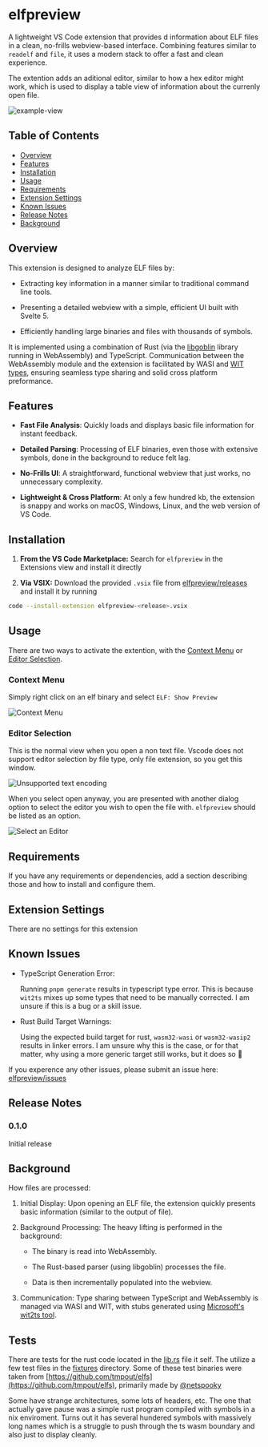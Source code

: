 # elfpreview

A lightweight VS Code extension that provides d information about ELF files in a clean, no-frills webview-based interface. Combining features similar to `readelf` and `file`, it uses a modern stack to offer a fast and clean experience.

The extention adds an aditional editor, similar to how a hex editor might work, which is used to display a table view of information about the currenly open file.

![example-view](./docs/example-simple-view.png)

## Table of Contents

- [Overview](#overview)
- [Features](#features)
- [Installation](#installation)
- [Usage](#usage)
- [Requirements](#requirements)
- [Extension Settings](#extension-settings)
- [Known Issues](#known-issues)
- [Release Notes](#release-notes)
- [Background](#background)

## Overview

This extension is designed to analyze ELF files by:

- Extracting key information in a manner similar to traditional command line tools.

- Presenting a detailed webview with a simple, efficient UI built with Svelte 5.

- Efficiently handling large binaries and files with thousands of symbols.

It is implemented using a combination of Rust (via the [libgoblin](https://github.com/m4b/goblin) library running in WebAssembly) and TypeScript. Communication between the WebAssembly module and the extension is facilitated by WASI and [WIT types](https://component-model.bytecodealliance.org/design/wit.html), ensuring seamless type sharing and solid cross platform preformance.

## Features

- **Fast File Analysis**: Quickly loads and displays basic file information for instant feedback.

- **Detailed Parsing**: Processing of ELF binaries, even those with extensive symbols, done in the background to reduce felt lag.

- **No-Frills UI**: A straightforward, functional webview that just works, no unnecessary complexity.

- **Lightweight & Cross Platform**: At only a few hundred kb, the extension is snappy and works on macOS, Windows, Linux, and the web version of VS Code.

## Installation

1. **From the VS Code Marketplace:** Search for `elfpreview` in the Extensions view and install it directly

2. **Via VSIX:** Download the provided `.vsix` file from [elfpreview/releases](https://github.com/jlevere/elfpreview/releases) and install it by running

```bash
code --install-extension elfpreview-<release>.vsix
```

## Usage

There are two ways to activate the extention, with the [Context Menu](#context-menu) or [Editor Selection](#editor-selection).

### Context Menu

Simply right click on an elf binary and select `ELF: Show Preview`

![Context Menu](./docs/usage-context.png)

### Editor Selection

This is the normal view when you open a non text file. Vscode does not support editor selection by file type, only file extension, so you get this window.

![Unsupported text encoding](./docs/usage-unsupported.png)

When you select open anyway, you are presented with another dialog option to select the editor you wish to open the file with. `elfpreview` should be listed as an option.

![Select an Editor ](./docs/usage-editor.png)

## Requirements

If you have any requirements or dependencies, add a section describing those and how to install and configure them.

## Extension Settings

There are no settings for this extension

## Known Issues

- TypeScript Generation Error:

  Running `pnpm generate` results in typescript type error. This is because `wit2ts` mixes up some types that need to be manually corrected. I am unsure if this is a bug or a skill issue.

- Rust Build Target Warnings:

  Using the expected build target for rust, `wasm32-wasi` or `wasm32-wasip2` results in linker errors. I am unsure why this is the case, or for that matter, why using a more generic target still works, but it does so :shrug:

If you experence any other issues, please submit an issue here: [elfpreview/issues](https://github.com/jlevere/elfpreview/issues)

## Release Notes

### 0.1.0

Initial release

## Background

How files are processed:

1. Initial Display: Upon opening an ELF file, the extension quickly presents basic information (similar to the output of file).

2. Background Processing: The heavy lifting is performed in the background:

   - The binary is read into WebAssembly.

   - The Rust-based parser (using libgoblin) processes the file.

   - Data is then incrementally populated into the webview.

3. Communication: Type sharing between TypeScript and WebAssembly is managed via WASI and WIT, with stubs generated using [Microsoft's wit2ts tool](https://github.com/microsoft/vscode-wasm/blob/main/wasm-component-model/bin/wit2ts).

## Tests

There are tests for the rust code located in the [lib.rs](./rust/src/lib.rs) file it self. The utilize a few test files in the [fixtures](./rust/tests/fixtures/) directory. Some of these test binaries were taken from [https://github.com/tmpout/elfs](https://github.com/tmpout/elfs), primarily made by [@netspooky](https://x.com/netspooky)

Some have strange architectures, some lots of headers, etc. The one that actually gave pause was a simple rust program compiled with symbols in a nix enviroment. Turns out it has several hundered symbols with massively long names which is a struggle to push through the ts wasm boundary and also just to display cleanly.
